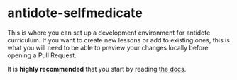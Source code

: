# antidote-selfmedicate

This is where you can set up a development environment for antidote curriculum. If you want to create new lessons
or add to existing ones, this is what you will need to be able to preview your changes locally before opening a Pull Request.

It is **highly recommended** that you start by reading [the docs](https://antidoteproject.readthedocs.io/en/latest/).

